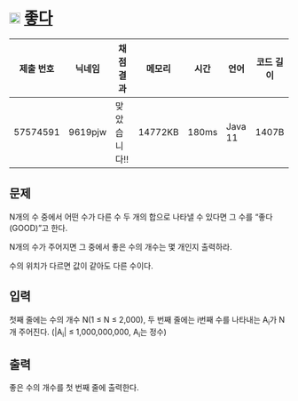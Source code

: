 # <img width="20px"  src="https://d2gd6pc034wcta.cloudfront.net/tier/12.svg" class="solvedac-tier"> [좋다](https://www.acmicpc.net/problem/1253) 

| 제출 번호 | 닉네임 | 채점 결과 | 메모리 | 시간 | 언어 | 코드 길이 |
|---|---|---|---|---|---|---|
|57574591|9619pjw|맞았습니다!! |14772KB|180ms|Java 11|1407B|

## 문제
<p>N개의 수 중에서 어떤 수가 다른 수 두 개의 합으로 나타낼 수 있다면 그 수를 “좋다(GOOD)”고 한다.</p>

<p>N개의 수가 주어지면 그 중에서 좋은 수의 개수는 몇 개인지 출력하라.</p>

<p>수의 위치가 다르면 값이 같아도 다른 수이다.</p>

## 입력
<p>첫째 줄에는 수의 개수 N(1 ≤ N ≤ 2,000), 두 번째 줄에는 i번째 수를 나타내는 A<sub>i</sub>가 N개 주어진다. (|A<sub>i</sub>| ≤ 1,000,000,000, A<sub>i</sub>는 정수)</p>

## 출력
<p>좋은 수의 개수를 첫 번째 줄에 출력한다.</p>

